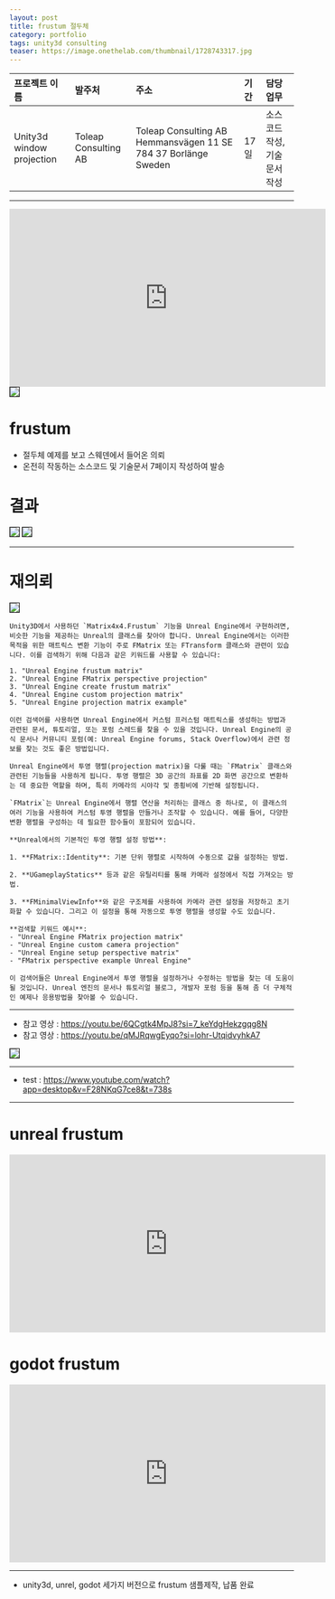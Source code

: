 ```yaml
---
layout: post
title: frustum 절두체
category: portfolio
tags: unity3d consulting
teaser: https://image.onethelab.com/thumbnail/1728743317.jpg
---
```


|프로젝트 이름|발주처|주소|기간|담당업무|
|:--|:--|:--|:--|:--|
|Unity3d window projection|Toleap Consulting AB|Toleap Consulting AB Hemmansvägen 11 SE 784 37 Borlänge Sweden|17일|소스코드 작성, 기술문서 작성|

---


<iframe width="560" height="315" src="https://www.youtube.com/embed/XTvBnYTXNK0?si=Elapt9kQ8WtnS6qh" title="YouTube video player" frameborder="0" allow="accelerometer; autoplay; clipboard-write; encrypted-media; gyroscope; picture-in-picture; web-share" referrerpolicy="strict-origin-when-cross-origin" allowfullscreen></iframe>

<img style='border:solid 1px black;' src="https://image.onethelab.com/resized/1728743758.jpg" />

# frustum
* 절두체 예제를 보고 스웨덴에서 들어온 의뢰
* 온전히 작동하는 소스코드 및 기술문서 7페이지 작성하여 발송

# 결과
<img style='border:solid 1px black;' src="https://image.onethelab.com/resized/1728744098.jpg" />
<img style='border:solid 1px black;' src="https://image.onethelab.com/resized/1728744064.jpg" />

---

# 재의뢰
<img style='border:solid 1px black;' src="https://image.onethelab.com/resized/1732196653.jpg" />

```
Unity3D에서 사용하던 `Matrix4x4.Frustum` 기능을 Unreal Engine에서 구현하려면, 비슷한 기능을 제공하는 Unreal의 클래스를 찾아야 합니다. Unreal Engine에서는 이러한 목적을 위한 매트릭스 변환 기능이 주로 FMatrix 또는 FTransform 클래스와 관련이 있습니다. 이를 검색하기 위해 다음과 같은 키워드를 사용할 수 있습니다:

1. "Unreal Engine frustum matrix"
2. "Unreal Engine FMatrix perspective projection"
3. "Unreal Engine create frustum matrix"
4. "Unreal Engine custom projection matrix"
5. "Unreal Engine projection matrix example"

이런 검색어를 사용하면 Unreal Engine에서 커스텀 프러스텀 매트릭스를 생성하는 방법과 관련된 문서, 튜토리얼, 또는 포럼 스레드를 찾을 수 있을 것입니다. Unreal Engine의 공식 문서나 커뮤니티 포럼(예: Unreal Engine forums, Stack Overflow)에서 관련 정보를 찾는 것도 좋은 방법입니다.
```

```
Unreal Engine에서 투영 행렬(projection matrix)을 다룰 때는 `FMatrix` 클래스와 관련된 기능들을 사용하게 됩니다. 투영 행렬은 3D 공간의 좌표를 2D 화면 공간으로 변환하는 데 중요한 역할을 하며, 특히 카메라의 시야각 및 종횡비에 기반해 설정됩니다.

`FMatrix`는 Unreal Engine에서 행렬 연산을 처리하는 클래스 중 하나로, 이 클래스의 여러 기능을 사용하여 커스텀 투영 행렬을 만들거나 조작할 수 있습니다. 예를 들어, 다양한 변환 행렬을 구성하는 데 필요한 함수들이 포함되어 있습니다.

**Unreal에서의 기본적인 투영 행렬 설정 방법**:

1. **FMatrix::Identity**: 기본 단위 행렬로 시작하여 수동으로 값을 설정하는 방법.

2. **UGameplayStatics** 등과 같은 유틸리티를 통해 카메라 설정에서 직접 가져오는 방법.

3. **FMinimalViewInfo**와 같은 구조체를 사용하여 카메라 관련 설정을 저장하고 초기화할 수 있습니다. 그리고 이 설정을 통해 자동으로 투영 행렬을 생성할 수도 있습니다.

**검색할 키워드 예시**:
- "Unreal Engine FMatrix projection matrix"
- "Unreal Engine custom camera projection"
- "Unreal Engine setup perspective matrix"
- "FMatrix perspective example Unreal Engine"

이 검색어들은 Unreal Engine에서 투영 행렬을 설정하거나 수정하는 방법을 찾는 데 도움이 될 것입니다. Unreal 엔진의 문서나 튜토리얼 블로그, 개발자 포럼 등을 통해 좀 더 구체적인 예제나 응용방법을 찾아볼 수 있습니다.
```

---

* 참고 영상 : <https://youtu.be/6QCgtk4MpJ8?si=7_keYdgHekzgqg8N>
* 참고 영상 : <https://youtu.be/qMJRqwgEyqo?si=lohr-UtqidvyhkA7>

<img style='border:solid 1px black;' src="https://image.onethelab.com/resized/1732693094.jpg" />

---

* test : <https://www.youtube.com/watch?app=desktop&v=F28NKqG7ce8&t=738s>
 
---

# unreal frustum
<iframe width="560" height="315" src="https://www.youtube.com/embed/dASp_DkgJRs?si=Db4nDX-sN0a_1ylD" title="YouTube video player" frameborder="0" allow="accelerometer; autoplay; clipboard-write; encrypted-media; gyroscope; picture-in-picture; web-share" referrerpolicy="strict-origin-when-cross-origin" allowfullscreen></iframe>

# godot frustum
<iframe width="560" height="315" src="https://www.youtube.com/embed/juPy5aKiy50?si=AgX98_1XyJsXj2V3" title="YouTube video player" frameborder="0" allow="accelerometer; autoplay; clipboard-write; encrypted-media; gyroscope; picture-in-picture; web-share" referrerpolicy="strict-origin-when-cross-origin" allowfullscreen></iframe>

---

* unity3d, unrel, godot 세가지 버전으로 frustum 샘플제작, 납품 완료
